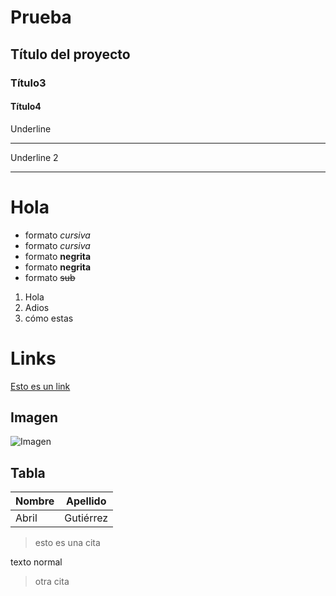 # Prueba
## Título del proyecto
### Título3
#### Título4
Underline
__________
Underline 2
________
# Hola
- formato *cursiva*
- formato _cursiva_
- formato **negrita**
- formato __negrita__
- formato ~~sub~~
1. Hola
2. Adios
3. cómo estas
# Links 
<a href="https://classroom.google.com/u/1/c/MTI2Mjg0ODM2MjMy/a/MTk4MDg2NjEwNjI1/details"> Esto es un link</a>
## Imagen
![Imagen](https://vignette.wikia.nocookie.net/las-chicas-superpoderosas-reboot/images/4/47/TouPgjsg.png/revision/latest/top-crop/width/360/height/450?cb=20160725144743&path-prefix=es)

## Tabla
| Nombre | Apellido |
| ------ | ------- |
| Abril | Gutiérrez |

> esto es una cita

texto normal

> otra cita
